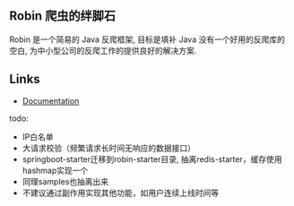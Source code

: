 ## Robin 爬虫的绊脚石

Robin 是一个简易的 Java 反爬框架, 目标是填补 Java 没有一个好用的反爬库的空白, 为中小型公司的反爬工作的提供良好的解决方案.

## Links

- [Documentation](https://ly-chn.github.io/robin/)

todo:

- IP白名单
- 大请求校验（频繁请求长时间无响应的数据接口）
- springboot-starter迁移到robin-starter目录, 抽离redis-starter，缓存使用hashmap实现一个
- 同理samples也抽离出来
- 不建议通过副作用实现其他功能，如用户连续上线时间等
